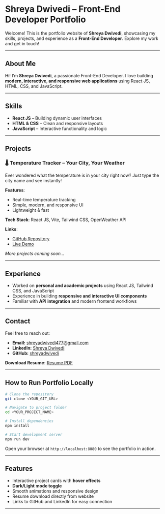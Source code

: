 

# Shreya Dwivedi – Front-End Developer Portfolio

Welcome! This is the portfolio website of **Shreya Dwivedi**, showcasing my skills, projects, and experience as a **Front-End Developer**. Explore my work and get in touch!

---

## About Me

Hi! I’m **Shreya Dwivedi**, a passionate Front-End Developer. I love building **modern, interactive, and responsive web applications** using React JS, HTML, CSS, and JavaScript.

---

## Skills

* **React JS** – Building dynamic user interfaces
* **HTML & CSS** – Clean and responsive layouts
* **JavaScript** – Interactive functionality and logic

---

## Projects

### 🌡️ Temperature Tracker – Your City, Your Weather

Ever wondered what the temperature is in your city right now? Just type the city name and see instantly!

**Features**:

* Real-time temperature tracking
* Simple, modern, and responsive UI
* Lightweight & fast

**Tech Stack**: React JS, Vite, Tailwind CSS, OpenWeather API

**Links**:

* [GitHub Repository](GITHUB_LINK)
* [Live Demo](LIVE_LINK)

*More projects coming soon…*

---

## Experience

* Worked on **personal and academic projects** using React JS, Tailwind CSS, and JavaScript
* Experience in building **responsive and interactive UI components**
* Familiar with **API integration** and modern frontend workflows

---

## Contact

Feel free to reach out:

* **Email:** [shreyadwivedi477@gmail.com](mailto:shreyadwivedi477@gmail.com)
* **LinkedIn:** [Shreya Dwivedi](LINKEDIN_LINK)
* **GitHub:** [shreyadwivedi](GITHUB_LINK)

**Download Resume:** [Resume PDF](./resume.pdf)

---

## How to Run Portfolio Locally

```bash
# Clone the repository
git clone <YOUR_GIT_URL>

# Navigate to project folder
cd <YOUR_PROJECT_NAME>

# Install dependencies
npm install

# Start development server
npm run dev
```

Open your browser at `http://localhost:8080` to see the portfolio in action.

---

## Features

* Interactive project cards with **hover effects**
* **Dark/Light mode toggle**
* Smooth animations and responsive design
* Resume download directly from website
* Links to GitHub and LinkedIn for easy connection

---

